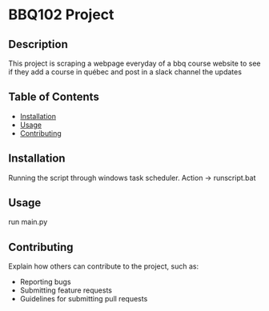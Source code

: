 # BBQ102 Project

## Description
This project is scraping a webpage everyday of a bbq course website to see if they add a course in québec and post in a slack channel the updates

## Table of Contents
- [Installation](#installation)
- [Usage](#usage)
- [Contributing](#contributing)

## Installation
Running the script through windows task scheduler.
Action -> runscript.bat

## Usage
run main.py

## Contributing
Explain how others can contribute to the project, such as:
- Reporting bugs
- Submitting feature requests
- Guidelines for submitting pull requests
